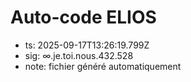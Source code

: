 # Auto-code ELIOS
- ts: 2025-09-17T13:26:19.799Z
- sig: ∞.je.toi.nous.432.528
- note: fichier généré automatiquement